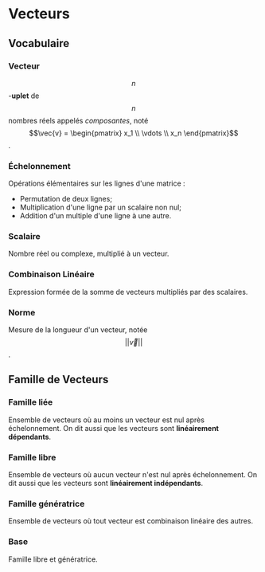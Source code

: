 # Vecteurs

## Vocabulaire

### Vecteur

$$n$$-**uplet** de $$n$$ nombres réels appelés *composantes*, noté $$\vec{v} =
\begin{pmatrix} x_1 \\ \vdots \\ x_n \end{pmatrix}$$.

### Échelonnement

Opérations élémentaires sur les lignes d'une matrice :
- Permutation de deux lignes;
- Multiplication d'une ligne par un scalaire non nul;
- Addition d'un multiple d'une ligne à une autre.

### Scalaire

Nombre réel ou complexe, multiplié à un vecteur.

### Combinaison Linéaire

Expression formée de la somme de vecteurs multipliés par des scalaires.

### Norme

Mesure de la longueur d'un vecteur, notée
$$||\vec{v}||$$.

## Famille de Vecteurs

### Famille liée

Ensemble de vecteurs où au moins un vecteur est nul après échelonnement.
On dit aussi que les vecteurs sont **linéairement dépendants**.

### Famille libre

Ensemble de vecteurs où aucun vecteur n'est nul après échelonnement.
On dit aussi que les vecteurs sont **linéairement indépendants**.

### Famille génératrice

Ensemble de vecteurs où tout vecteur est combinaison linéaire des autres.

### Base

Famille libre et génératrice.
